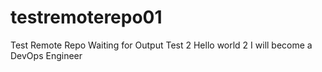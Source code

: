 # testremoterepo01
Test Remote Repo
Waiting for Output
Test 2
Hello world 2
I will become a DevOps Engineer
